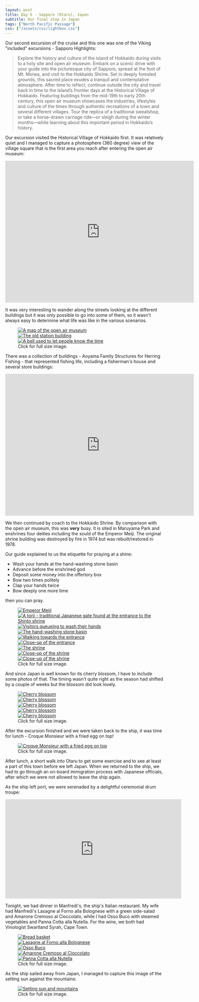 ```yaml
---
layout: post
title: Day 5 - Sapporo (Otaru), Japan
subtitle: Our final stop in Japan
tags: ["North Pacific Passage"]
css: ["/assets/css/lightbox.css"]
---
```


Our second excursion of the cruise and this one was one of the Viking "included" excursions - Sapporo Highlights:

>  Explore the history and culture of the island of Hokkaido during visits to a holy site and open air museum. Embark on a scenic drive with your guide into the picturesque city of Sapporo, spread at the foot of Mt. Moiwa, and visit to the Hokkaido Shrine. Set in deeply forested grounds, this sacred place exudes a tranquil and contemplative atmosphere. After time to reflect, continue outside the city and travel back in time to the island’s frontier days at the Historical Village of Hokkaido. Featuring buildings from the mid-19th to early 20th century, this open air museum showcases the industries, lifestyles and culture of the times through authentic recreations of a town and several different villages. Tour the replica of a traditional sweatshop, or take a horse-drawn carriage ride—or sleigh during the winter months—while learning about this important period in Hokkaido’s history.

Our excursion visited the Historical Village of Hokkaido first. It was relatively quiet and I managed to capture a photosphere (360 degree) view of the village square that is the first area you reach after entering the open air museum:

<iframe src="https://www.google.com/maps/embed?pb=!4v1683104937541!6m8!1m7!1sCAoSLEFGMVFpcE1zV3hBa3JwX3pySGFSVWN0dlpjNUpZYTM2c19YclJGVGJQdHFX!2m2!1d43.048223899999996!2d141.4969955!3f133!4f0!5f0.7820865974627469" width="600" height="450" style="border:0;" allowfullscreen="" loading="lazy" referrerpolicy="no-referrer-when-downgrade"></iframe>

It was very interesting to wander along the streets looking at the different buildings but it was only possible to go into some of them, so it wasn't always easy to determine what life was like in the various scenarios.

<figure>
    <div class="d-flex flex-row flex-wrap" style="gap: 5px">
        <div class="p-2">
            <a href="https://res.cloudinary.com/dxbtkgnyh/image/upload/v1683179004/2023-viking-north-pacific-passage/PXL_20230503_004158521_zs4wvn.jpg"
                data-lightbox="museum" data-title="A map of the open air museum">
                <img src="https://res.cloudinary.com/dxbtkgnyh/image/upload/t_Thumbnail/v1683179004/2023-viking-north-pacific-passage/PXL_20230503_004158521_zs4wvn.jpg"
                    alt="A map of the open air museum">
            </a>
        </div>
        <div class="p-2">
            <a href="https://res.cloudinary.com/dxbtkgnyh/image/upload/v1683179008/2023-viking-north-pacific-passage/PXL_20230503_003550236_ci1z6p.jpg"
                data-lightbox="museum" data-title="The old station building">
                <img src="https://res.cloudinary.com/dxbtkgnyh/image/upload/t_Thumbnail/v1683179008/2023-viking-north-pacific-passage/PXL_20230503_003550236_ci1z6p.jpg"
                    alt="The old station building">
            </a>
        </div>
        <div class="p-2">
            <a href="https://res.cloudinary.com/dxbtkgnyh/image/upload/v1683179000/2023-viking-north-pacific-passage/PXL_20230503_010140069_qmduam.jpg"
                data-lightbox="museum" data-title="A bell used to let people know the time">
                <img src="https://res.cloudinary.com/dxbtkgnyh/image/upload/t_Thumbnail/v1683179000/2023-viking-north-pacific-passage/PXL_20230503_010140069_qmduam.jpg"
                    alt="A bell used to let people know the time">
            </a>
        </div>
    </div>
    <figcaption>Click for full size image.</figcaption>
</figure>

There was a collection of buildings - Aoyama Family Structures for Herring Fishing - that represented fishing life, including a fisherman's house and several store buildings:

<iframe src="https://www.google.com/maps/embed?pb=!4v1683175552422!6m8!1m7!1sCAoSLEFGMVFpcFBjUHAzdjdnZF9uYVJqaDFLX25jUE52LXo4ZW9Nb0dPYlVOREtC!2m2!1d43.047086799999995!2d141.5006079!3f339!4f0!5f0.7820865974627469" width="600" height="450" style="border:0;" allowfullscreen="" loading="lazy" referrerpolicy="no-referrer-when-downgrade"></iframe>

We then continued by coach to the Hokkaido Shrine. By comparison with the open air museum, this was **very** busy. It is sited in Maruyama Park and enshrines four deities including the sould of the Emperor Meiji. The original shrine building was destroyed by fire in 1974 but was rebuilt/restored in 1978.

Our guide explained to us the etiquette for praying at a shine:

* Wash your hands at the hand-washing stone basin
* Advance before the enshrined god
* Deposit some money into the offertory box
* Bow two times politely
* Clap your hands twice
* Bow deeply one more time

then you can pray.

<figure>
    <div class="d-flex flex-row flex-wrap" style="gap: 5px">
        <div class="p-2">
            <a href="https://res.cloudinary.com/dxbtkgnyh/image/upload/v1683260305/2023-viking-north-pacific-passage/PXL_20230503_030200227_k2yh8p.jpg"
                data-lightbox="shrine" data-title="Emperor Meiji">
                <img src="https://res.cloudinary.com/dxbtkgnyh/image/upload/t_Thumbnail/v1683260305/2023-viking-north-pacific-passage/PXL_20230503_030200227_k2yh8p.jpg"
                    alt="Emperor Meiji">
            </a>
        </div>
        <div class="p-2">
            <a href="https://res.cloudinary.com/dxbtkgnyh/image/upload/v1683260297/2023-viking-north-pacific-passage/PXL_20230503_024348671.MP_kjhn4l.jpg"
                data-lightbox="shrine" data-title="A torii - traditional Japanese gate found at the entrance to the Shinto shrine">
                <img src="https://res.cloudinary.com/dxbtkgnyh/image/upload/t_Thumbnail/v1683260297/2023-viking-north-pacific-passage/PXL_20230503_024348671.MP_kjhn4l.jpg"
                    alt="A torii - traditional Japanese gate found at the entrance to the Shinto shrine">
            </a>
        </div>
        <div class="p-2">
            <a href="https://res.cloudinary.com/dxbtkgnyh/image/upload/v1683260298/2023-viking-north-pacific-passage/PXL_20230503_024842339.MP_pvbbpe.jpg"
                data-lightbox="shrine" data-title="Visitors queueing to wash their hands">
                <img src="https://res.cloudinary.com/dxbtkgnyh/image/upload/t_Thumbnail/v1683260298/2023-viking-north-pacific-passage/PXL_20230503_024842339.MP_pvbbpe.jpg"
                    alt="Visitors queueing to wash their hands">
            </a>
        </div>
        <div class="p-2">
            <a href="https://res.cloudinary.com/dxbtkgnyh/image/upload/v1683260230/2023-viking-north-pacific-passage/PXL_20230503_024856218_fryy9u.jpg"
                data-lightbox="shrine" data-title="The hand-washing stone basin">
                <img src="https://res.cloudinary.com/dxbtkgnyh/image/upload/t_Thumbnail/v1683260230/2023-viking-north-pacific-passage/PXL_20230503_024856218_fryy9u.jpg"
                    alt="The hand-washing stone basin">
            </a>
        </div>
        <div class="p-2">
            <a href="https://res.cloudinary.com/dxbtkgnyh/image/upload/v1683260215/2023-viking-north-pacific-passage/PXL_20230503_024933834_qylr2z.jpg"
                data-lightbox="shrine" data-title="Walking towards the entrance">
                <img src="https://res.cloudinary.com/dxbtkgnyh/image/upload/t_Thumbnail/v1683260215/2023-viking-north-pacific-passage/PXL_20230503_024933834_qylr2z.jpg"
                    alt="Walking towards the entrance">
            </a>
        </div>
        <div class="p-2">
            <a href="https://res.cloudinary.com/dxbtkgnyh/image/upload/v1683260215/2023-viking-north-pacific-passage/PXL_20230503_025023875_gwppab.jpg"
                data-lightbox="shrine" data-title="Close-up of the entrance">
                <img src="https://res.cloudinary.com/dxbtkgnyh/image/upload/t_Thumbnail/v1683260215/2023-viking-north-pacific-passage/PXL_20230503_025023875_gwppab.jpg"
                    alt="Close-up of the entrance">
            </a>
        </div>
        <div class="p-2">
            <a href="https://res.cloudinary.com/dxbtkgnyh/image/upload/v1683260264/2023-viking-north-pacific-passage/PXL_20230503_025057843.MP_zrmlya.jpg"
                data-lightbox="shrine" data-title="The shrine">
                <img src="https://res.cloudinary.com/dxbtkgnyh/image/upload/t_Thumbnail/v1683260264/2023-viking-north-pacific-passage/PXL_20230503_025057843.MP_zrmlya.jpg"
                    alt="The shrine">
            </a>
        </div>
        <div class="p-2">
            <a href="https://res.cloudinary.com/dxbtkgnyh/image/upload/v1683260290/2023-viking-north-pacific-passage/PXL_20230503_025309548_u24ohg.jpg"
                data-lightbox="shrine" data-title="Close-up of the shrine">
                <img src="https://res.cloudinary.com/dxbtkgnyh/image/upload/t_Thumbnail/v1683260290/2023-viking-north-pacific-passage/PXL_20230503_025309548_u24ohg.jpg"
                    alt="Close-up of the shrine">
            </a>
        </div>
        <div class="p-2">
            <a href="https://res.cloudinary.com/dxbtkgnyh/image/upload/v1683260272/2023-viking-north-pacific-passage/PXL_20230503_025316508_gz11sc.jpg"
                data-lightbox="shrine" data-title="Close-up of the shrine">
                <img src="https://res.cloudinary.com/dxbtkgnyh/image/upload/t_Thumbnail/v1683260272/2023-viking-north-pacific-passage/PXL_20230503_025316508_gz11sc.jpg"
                    alt="Close-up of the shrine">
            </a>
        </div>
    </div>
    <figcaption>Click for full size image.</figcaption>
</figure>

And since Japan is well known for its cherry blossom, I have to include some photos of that. The timing wasn't quite right as the season had shifted by a couple of weeks but the blossom did look lovely.

<figure>
    <div class="d-flex flex-row flex-wrap" style="gap: 5px">
        <div class="p-2">
            <a href="https://res.cloudinary.com/dxbtkgnyh/image/upload/v1683251909/2023-viking-north-pacific-passage/PXL_20230503_012820553.PORTRAIT_dg0pyi.jpg"
                data-lightbox="blossom" data-title="Cherry blossom">
                <img src="https://res.cloudinary.com/dxbtkgnyh/image/upload/t_Thumbnail/v1683251909/2023-viking-north-pacific-passage/PXL_20230503_012820553.PORTRAIT_dg0pyi.jpg"
                    alt="Cherry blossom">
            </a>
        </div>
        <div class="p-2">
            <a href="https://res.cloudinary.com/dxbtkgnyh/image/upload/v1683251916/2023-viking-north-pacific-passage/PXL_20230503_012657241.MP_kmqnh2.jpg"
                data-lightbox="blossom" data-title="Cherry blossom">
                <img src="https://res.cloudinary.com/dxbtkgnyh/image/upload/t_Thumbnail/v1683251916/2023-viking-north-pacific-passage/PXL_20230503_012657241.MP_kmqnh2.jpg"
                    alt="Cherry blossom">
            </a>
        </div>
        <div class="p-2">
            <a href="https://res.cloudinary.com/dxbtkgnyh/image/upload/v1683251921/2023-viking-north-pacific-passage/PXL_20230503_030103908.PORTRAIT_fjjclb.jpg"
                data-lightbox="blossom" data-title="Cherry blossom">
                <img src="https://res.cloudinary.com/dxbtkgnyh/image/upload/t_Thumbnail/v1683251921/2023-viking-north-pacific-passage/PXL_20230503_030103908.PORTRAIT_fjjclb.jpg"
                    alt="Cherry blossom">
            </a>
        </div>
        <div class="p-2">
            <a href="https://res.cloudinary.com/dxbtkgnyh/image/upload/v1683251926/2023-viking-north-pacific-passage/PXL_20230503_030049896_btqatv.jpg"
                data-lightbox="blossom" data-title="Cherry blossom">
                <img src="https://res.cloudinary.com/dxbtkgnyh/image/upload/t_Thumbnail/v1683251926/2023-viking-north-pacific-passage/PXL_20230503_030049896_btqatv.jpg"
                    alt="Cherry blossom">
            </a>
        </div>
        <div class="p-2">
            <a href="https://res.cloudinary.com/dxbtkgnyh/image/upload/v1683251921/2023-viking-north-pacific-passage/PXL_20230503_012805942.PORTRAIT_ov02xx.jpg"
                data-lightbox="blossom" data-title="Cherry blossom">
                <img src="https://res.cloudinary.com/dxbtkgnyh/image/upload/t_Thumbnail/v1683251921/2023-viking-north-pacific-passage/PXL_20230503_012805942.PORTRAIT_ov02xx.jpg"
                    alt="Cherry blossom">
            </a>
        </div>
    </div>
    <figcaption>Click for full size image.</figcaption>
</figure>

After the excursion finished and we were taken back to the ship, it was time for lunch - Croque Monsieur with a fried egg on top!

<figure>
<a href="https://res.cloudinary.com/dxbtkgnyh/image/upload/v1683263991/2023-viking-north-pacific-passage/PXL_20230503_042225260.PORTRAIT_tufgwt.jpg" data-lightbox="image-1" data-title="Croque Monsieur with a fried egg on top">
<img src="https://res.cloudinary.com/dxbtkgnyh/image/upload/t_Thumbnail/v1683263991/2023-viking-north-pacific-passage/PXL_20230503_042225260.PORTRAIT_tufgwt.jpg" alt="Croque Monsieur with a fried egg on top">
</a>
<figcaption>Click for full size image.</figcaption>
</figure>

After lunch, a short walk into Otaru to get some exercise and to see at least a part of this town before we left Japan. When we returned to the ship, we had to go through an on-board immigration process with Japanese officials, after which we were not allowed to leave the ship again.

As the ship left port, we were serenaded by a delightful ceremonial drum troupe:

<iframe width="560" height="315" src="https://www.youtube.com/embed/jqNOym32s5Q" title="YouTube video player" frameborder="0" allow="accelerometer; autoplay; clipboard-write; encrypted-media; gyroscope; picture-in-picture; web-share" allowfullscreen></iframe>

Tonight, we had dinner in Manfredi's, the ship's Italian restaurant. My wife had Manfredi's Lasagne al Forno alla Bolognese with a green side-salad and Amarone Cremoso al Cioccolato, while I had Osso Buco with steamed vegetables and Panna Cotta alla Nutella. For the wine, we both had Vinologist Swartland Syrah, Cape Town.

<figure>
    <div class="d-flex flex-row flex-wrap" style="gap: 5px">
        <div class="p-2">
            <a href="https://res.cloudinary.com/dxbtkgnyh/image/upload/v1683267010/2023-viking-north-pacific-passage/PXL_20230503_093946283_rlptsh.jpg"
                data-lightbox="dinner" data-title="Bread basket">
                <img src="https://res.cloudinary.com/dxbtkgnyh/image/upload/t_Thumbnail/v1683267010/2023-viking-north-pacific-passage/PXL_20230503_093946283_rlptsh.jpg"
                    alt="Bread basket">
            </a>
        </div>
        <div class="p-2">
            <a href="https://res.cloudinary.com/dxbtkgnyh/image/upload/v1683267179/2023-viking-north-pacific-passage/PXL_20230503_100726221.PORTRAIT_jc7wjo.jpg"
                data-lightbox="dinner" data-title="Lasagne al Forno alla Bolognese">
                <img src="https://res.cloudinary.com/dxbtkgnyh/image/upload/t_Thumbnail/v1683267179/2023-viking-north-pacific-passage/PXL_20230503_100726221.PORTRAIT_jc7wjo.jpg"
                    alt="Lasagne al Forno alla Bolognese">
            </a>
        </div>
        <div class="p-2">
            <a href="https://res.cloudinary.com/dxbtkgnyh/image/upload/v1683267013/2023-viking-north-pacific-passage/PXL_20230503_100748748.PORTRAIT_m2cy5v.jpg"
                data-lightbox="dinner" data-title="Osso Buco">
                <img src="https://res.cloudinary.com/dxbtkgnyh/image/upload/t_Thumbnail/v1683267013/2023-viking-north-pacific-passage/PXL_20230503_100748748.PORTRAIT_m2cy5v.jpg"
                    alt="Osso Buco">
            </a>
        </div>
        <div class="p-2">
            <a href="https://res.cloudinary.com/dxbtkgnyh/image/upload/v1683267150/2023-viking-north-pacific-passage/PXL_20230503_104316831.PORTRAIT_cmyyxr.jpg"
                data-lightbox="dinner" data-title="Amarone Cremoso al Cioccolato">
                <img src="https://res.cloudinary.com/dxbtkgnyh/image/upload/t_Thumbnail/v1683267150/2023-viking-north-pacific-passage/PXL_20230503_104316831.PORTRAIT_cmyyxr.jpg"
                    alt="Amarone Cremoso al Cioccolato">
            </a>
        </div>
        <div class="p-2">
            <a href="https://res.cloudinary.com/dxbtkgnyh/image/upload/v1683267290/2023-viking-north-pacific-passage/PXL_20230503_104331060.PORTRAIT_dsd9b7.jpg"
                data-lightbox="dinner" data-title="Panna Cotta alla Nutella">
                <img src="https://res.cloudinary.com/dxbtkgnyh/image/upload/t_Thumbnail/v1683267290/2023-viking-north-pacific-passage/PXL_20230503_104331060.PORTRAIT_dsd9b7.jpg"
                    alt="Panna Cotta alla Nutella">
            </a>
        </div>
    </div>
    <figcaption>Click for full size image.</figcaption>
</figure>

As the ship sailed away from Japan, I managed to capture this image of the setting sun against the mountains:

<figure>
<a href="https://res.cloudinary.com/dxbtkgnyh/image/upload/v1683267598/2023-viking-north-pacific-passage/PXL_20230503_092625210_qrboyq.jpg" data-lightbox="setting-sun" data-title="Setting sun and mountains">
<img src="https://res.cloudinary.com/dxbtkgnyh/image/upload/t_Thumbnail/v1683267598/2023-viking-north-pacific-passage/PXL_20230503_092625210_qrboyq.jpg" alt="Setting sun and mountains">
</a>
<figcaption>Click for full size image.</figcaption>
</figure>

<script src="/assets/js/lightbox-plus-jquery.js"></script>
